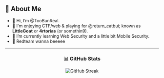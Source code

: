 ## 🐐 About Me
- 👋 Hi, I’m @TooBunReal.
- 👀 I'm enjoying CTF/web & playing for @return_catbui; known as **LittleGoat** or **4rtorias** (or somethin9).            
- 🌱 I’m currently learning Web Security and a little bit Mobile Security.
- 🔴 Redteam wanna beeeee
---

<h3 align="center">
  📊 GitHub Stats
</h3>



<p align="center">
  <img src="https://streak-stats.demolab.com?user=TooBunReal&theme=radical&border_radius=5&card_height=160" alt="GitHub Streak" />
</p>

